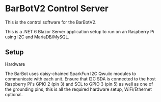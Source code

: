 # BarBotV2 Control Server 

This is the control software for the BarBotV2. 

This is a .NET 6 Blazor Server application setup to run on an Raspberry Pi using I2C and MariaDB/MySQL. 

## Setup 

Hardware

The BarBot uses daisy-chained SparkFun I2C Qwuiic modules to communicate with each unit. 
Ensure that I2C SDA is connected to the host Raspberry Pi's GPIO 2 (pin 3) and SCL to GPIO 3 (pin 5) as well as one of the grounding pins, this is all the required hardware setup, WiFi/Ethernet optional. 

